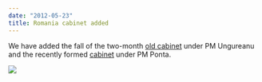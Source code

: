 ```yaml
---
date: "2012-05-23"
title: Romania cabinet added
---
```


We have added the fall of the two-month [old cabinet]( http://dev.parlgov.org/data/rou/cabinet-party/2012-02-09/) under PM Ungureanu and the recently formed [cabinet]( http://dev.parlgov.org/data/rou/cabinet-party/2012-05-07/) under PM Ponta.

![](/images/parliament-sweden.jpg)
